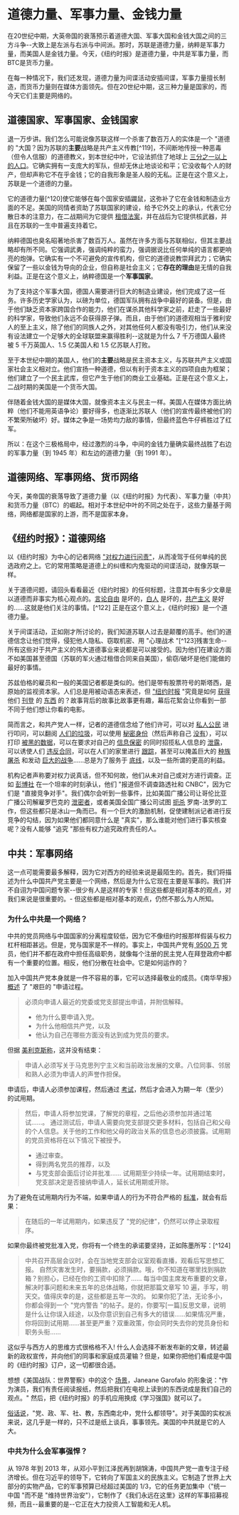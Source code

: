 # 道德力量、军事力量、金钱力量

在20世纪中期，大英帝国的衰落预示着道德大国、军事大国和金钱大国之间的三方斗争--大致上是左派与右派与中间派。那时，苏联是道德力量，纳粹是军事力量，而美国人是金钱力量。今天，《纽约时报》是道德力量，中共是军事力量，而BTC是货币力量。

在每一种情况下，我们还发现，道德力量为间谍活动安插间谍，军事力量擅长制造，而货币力量则在媒体方面领先。但在20世纪中期，这三种力量是国家的，而今天它们主要是网络的。

## 道德国家、军事国家、金钱国家 

退一万步讲。我们怎么可能说像苏联这样一个杀害了数百万人的实体是一个 "道德的 "大国？因为苏联的**主要**战略是共产主义传教[^119]，不间断地传授一种恶毒（但令人信服）的道德教义，到本世纪中叶，它设法抓住了地球上 [三分之一以上的人口](https://www.jstor.org/stable/40393877)。它确实拥有一支庞大的军队，但却无休止地谈论和平；它没收每个人的财产，但却声称它不在乎金钱；它的自我形象是圣人般的无私。正是在这个意义上，苏联是一个道德的力量。

它的道德力量[^120]使它能够在每个国家安插鼹鼠，这弥补了它在金钱和制造业方面的不足。美国的同情者资助了苏联国家的建设，给予它外交上的承认，代表它分散日本的注意力，在二战期间为它提供 [租借法案](https://www.rferl.org/a/did-us-lend-lease-aid-tip-the-balance-in-soviet-fight-against-nazi-germany/30599486.html)，并在战后为它提供核武器，并且在苏联的一生中普遍支持着它。

纳粹德国也臭名昭著地杀害了数百万人。虽然在许多方面与苏联相似，但其主要战略却有所不同。它强调武勇，强调纯粹的蛮力，强调据说比任何单纯的语言都更响亮的炮弹。它确实有一个不可避免的宣传机构，但它的道德说教崇拜武力；它确实保留了一些以金钱为导向的企业，但自称是社会主义；它**存在的理由**是无情的自我利益。正是在这个意义上，纳粹德国是一个**军事国家**。

为了支持这个军事大国，德国人需要进行巨大的制造业建设，他们完成了这一任务。许多历史学家认为，以磅为单位，德国军队拥有战争中最好的装备。但是，由于他们缺乏资本家跨国合作的能力，他们在谋杀其他科学家之前，赶走了一些最好的科学家，导致他们永远不会获得原子弹。而且，由于他们的道德观相当于雅利安人的至上主义，除了他们的同族人之外，对其他任何人都没有吸引力，他们从来没有设法建立一个足够大的全球联盟来赢得胜利--这就是为什么 7 千万德国人最终被 5 千万英国人、1.5 亿美国人和 1.5 亿苏联人打败。

至于本世纪中期的美国人，他们的**主要**战略是民主资本主义，与苏联共产主义或国家社会主义相对立。他们宣扬一种道德，但以有利于资本主义的四项自由为框架；他们建立了一个民主武库，但它产生于他们的商业工业基础。正是在这个意义上，二战时期的美国是一个货币大国。

伴随着金钱大国的是媒体大国，就像资本主义与民主一样。美国人在媒体方面比纳粹（他们不能用英语争论）要好得多，也逐渐比苏联人（他们的宣传最终被他们的不繁荣所破坏）好。媒体之争是一场势均力敌的事情，但最终蓝色牛仔裤胜过了红军。

所以：在这个三极格局中，经过激烈的斗争，中间的金钱力量确实最终战胜了右边的军事力量（到 1945 年）和左边的道德力量（到 1991 年）。

## 道德网络、军事网络、货币网络 

今天，美帝国的衰落导致了道德力量（以《纽约时报》为代表）、军事力量（中共）和货币力量（BTC）的崛起。相对于本世纪中叶的不同之处在于，这些力量基于网络，网络都是国家的上游，而不是国家本身。

## 《纽约时报》：道德网络 

以《纽约时报》为中心的记者网络 ["对权力进行问责"](https://www.nytimes.com/2019/09/23/opinion/press-freedom-arthur-sulzberger.html)，从而凌驾于任何单纯的民选政府之上。它的常用策略是道德上的纠缠和内鬼驱动的间谍活动，就像苏联一样。

关于道德问题，请回头看看最近《纽约时报》的任何标题，注意其中有多少文章是以道德而非事实为核心观点的。[言论自由](https://www.nytimes.com/2022/03/18/opinion/cancel-culture-free-speech-poll.html) 是坏的，[白人](https://archive.ph/qhO5J#selection-375.53-375.179) 是坏的，[共产主义](https://archive.ph/k5cxL) 是好的......这就是他们关注的事情。[^122] 正是在这个意义上，《纽约时报》是一个道德力量。

关于间谍活动，正如刚才所讨论的，我们知道苏联人过去是颠覆的高手。他们的道德信念让他们觉得，侵犯他人隐私、窃取机密、用 "心理战术 "[^123]残害生命--所有这些对于共产主义的伟大道德事业来说都是可以接受的。因为他们在建设方面不如美国甚至德国（苏联的军火通过租借合同来自美国），偷窃/破坏是他们能做的最好的事情。

苏兹伯格的雇员和一般的美国记者都是类似的。他们是带有股票符号的斯塔西，是原始的监视资本家。人们总是用被动语态来表述，但 ["纽](https://archive.ph/rbTgN#selection-311.49-311.104)[约](https://archive.ph/sltEd#selection-433.185-433.230)[时](https://archive.ph/dbEtv#selection-603.13-603.74)[报](https://archive.ph/Ycx2O#selection-521.0-521.67) "究竟是如何 [获得](https://archive.ph/oEz66) 他们 [刊](https://archive.ph/n66Rn#selection-555.120-555.213)[登](https://archive.ph/BX1hx#selection-557.61-557.121) 的 [东](https://archive.ph/5qr8T#selection-521.80-525.100)[西](about:blank) 的？故事背后的故事比故事更有趣，幕后花絮会让你看到一部不同于他们想让你看的电影。

简而言之，和共产党人一样，记者的道德信念给了他们许可，可以对 [私人公民](https://reason.com/2021/02/15/what-the-new-york-times-hit-piece-on-slate-star-codex-says-about-media-gatekeeping/) 进行叩问，可以翻阅 [人们的垃圾](https://www.washingtonpost.com/archive/lifestyle/magazine/1979/02/04/this-reporter-rifles-garbage-peeks-in-windows-for-a-story/0f8827f7-5544-44ab-9a1e-f6fc18a52e8a/)，可以使用 [秘密身份](https://www.npr.org/2009/05/30/104754773/undercover-at-an-evangelical-university%0A)（然后声称自己 [没有](https://archive.ph/MXjU6#selection-521.115-521.225)），可以打印 [被黑的数据](https://archive.ph/XuIIC)，可以在要求对自己的 [信息保密](https://www.legalzoom.com/articles/can-a-journalist-be-forced-to-reveal-confidential-sources) 的同时招揽私人信息的 [泄露](https://www.washingtonpost.com/archive/opinions/1998/02/13/why-we-publish-leaks/95208377-89b2-4edd-85d7-5bff233bfe4f/)，可以诱使人们 [违反合同](https://archive.ph/gMEyB#selection-623.201-623.281)，可以在人们的家里进行 [跟踪](https://twitter.com/libsoftiktok/status/1516403898952695813)，甚至可以掩盖巨大的 [种族屠杀](https://archive.ph/gzlZs) 和发动 [巨大的战争](https://www.rollingstone.com/politics/politics-features/iraq-war-media-fail-matt-taibbi-812230/)......总是为了服务于 [底线](https://www.nytco.com/investors/annual-reports/)，以及一些所谓的更高的利益。

机构记者声称要对权力说真话，但不知何故，他们从未对自己或对方进行调查。正如 [彭博社](https://twitter.com/balajis/status/1198704707520409600?lang=en) 在一个坦率的时刻承认，他们 "报道但不调查路透社和 CNBC"，因为它们是 "直接竞争对手"。我们偶尔会听到一些事件，比如美国广播公司让哥伦比亚广播公司解雇罗巴克的 [泄密者](https://twitter.com/yashar/status/1192447374985252864)，或者美国全国广播公司试图 [扼杀](https://www.vanityfair.com/news/2019/10/how-nbc-killed-its-weinstein-story) 罗南-法罗的工作，但这些都只是冰山一角而已。有一个巨大的激励机制，促使建制派记者进行反竞争的勾结，因为如果他们都同意什么是 "真实"，那么谁能对他们进行事实核查呢？没有人能够 "追究 "那些有权力追究政府责任的人。

## 中共：军事网络

这一点可能需要最多解释，因为它对西方的经验来说是最陌生的。首先，我们将描述为什么中国共产党主要是一个网络，然后是为什么它现在主要是军事的。我们并不自诩为中国问题专家--很少有人是这样的专家！但这些都是相对基本的观点，对我们来说是很重要的。- 但这些都是相对基本的观点，仍然不那么为人所知。

### 为什么中共是一个网络？

中共的党员网络与中国国家的分离程度较低，因为它不像纽约时报那样假装与权力杠杆相距甚远。但是，党与国家是不一样的。事实上，中国共产党有[ 9500 万](http://www.xinhuanet.com/english/special/2021-06/30/c_1310036387.htm) 党员，他们并不都在政府中担任高级职务，就像每个注册的民主党人在拜登政府中都有一个重要的位置。相反，他们分散在社会中。它是如何运作的？

加入中国共产党本身就是一件不容易的事，它可以选择最敬业的成员。《南华早报》[概述](https://www.scmp.com/news/china/policies-politics/article/1984044/long-arduous-process-joining-chinas-communist-party?module=inline&pgtype=article) 了 "艰巨的 "申请过程。

> 必须向申请人最近的党委或党支部提出申请，并附信解释。
> * 他为什么要申请入党。
> * 为什么他相信共产党，以及
> * 他认为自己在哪些方面没有达到成为党员的要求。

但据 [美利克斯称](https://merics.org/en/short-analysis/powerful-centenarian-chinas-communist-party-turns-100)，这并没有结束：

> 申请人必须写关于马克思列宁主义和当前政治发展的文章。八位同事、邻居和熟人必须为申请人的声誉作担保。

申请后，申请人必须参加课程，然后通过 [考试](https://www.scmp.com/news/china/policies-politics/article/1984044/long-arduous-process-joining-chinas-communist-party?module=inline&pgtype=article)，然后才会进入为期一年（至少）的试用期。

> 然后，申请人将参加党课，了解党的章程，之后他必须参加并通过笔试......。
> 通过测试后，申请人需要向党支部提交更多材料，包括自己和父母的个人信息。关于他的工作和他父母的政治关系的信息也必须披露。试用期的党员资格将在以下情况下被授予。
> * 通过审查。
> * 得到两名党员的推荐，以及
> * 与党支部会面后讨论并批准......
> 试用期至少持续一年。试用期结束时，党支部决定是否接纳申请人，延长试用期或开除。

为了避免在试用期内行为不端，如果申请人的行为不符合严格的 [标准](https://merics.org/en/short-analysis/powerful-centenarian-chinas-communist-party-turns-100)，就会有后果：

> 在随后的一年试用期内，如果违反了 "党的纪律"，仍然可以停止录取程序。

如果你最终被党批准入党，你将有一个终生的承诺要坚持，正如陈墨所写：[^124]

> 中共召开高层会议时，会在当地党支部会议室观看直播，观看后写思想汇报。
> 自然灾害发生时，要捐款，必须捐款。哦，你不知道在哪里找到捐款箱？别担心，已经在你的工资中扣除了......
> 每当中国主席发布重要的文章，解决时事问题和未来五年的总体战略，你就把那篇文章写 10 遍，手写，明天交。值得庆幸的是，这些都是五年一次的。
> 如果你犯了法，无论多小，你都会得到一个 "党内警告 "的帖子。是的，你要写[一篇]反思文章，说明是什么让你误入歧途，以及你意识到自己有多大的错误......如果情况严重，你将回到试用期......甚至更严重？双重政策，你会同时失去你的党员身份和职务头衔......

这似乎与西方人的思维方式很格格不入! 什么人会选择不断发布新的文章，转述最新的政权宣传，并向他们的同事和家庭成员灌输？但是，如果你把他们看成是中国的《纽约时报》订户，这一切都很合适。

想想《美国战队：世界警察》中的这个 [场景](https://www.youtube.com/watch?t=125&v=qOH9trJLedk&feature=youtu.be)，Janeane Garofalo 的形象说："作为演员，我们有责任阅读报纸，然后把我们在电视上读到的东西说成是我们自己的观点。" 然后，把《纽约时报》的手机应用换成《学习强国》就可以了。

[俗话说](https://www.institutmontaigne.org/en/blog/influence-without-ownership-chinese-communist-party-targets-private-sector)，"党、政、军、社、教，东西南北中，党什么都领导"。对于美国的实权派来说，这几乎是一样的，只不过是纸上谈兵，事事领先。美国的中共就是它的人大。

### 中共为什么会军事强悍？

从 1978 年到 2013 年，从邓小平到江泽民再到胡锦涛，中国共产党一直专注于经济增长。但在习近平的领导下，它转向了军国主义的民族主义。它制造了世界上大部分的实物产品，它的军事预算已经超过美国的 1/3，它的任务更加集中（"统一中国 "而不是 "维持世界治安"），它制作了《我们永远在这里》这样的军事招募视频，而且--最重要的是--它正在大力投资人工智能和无人机。

